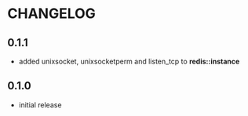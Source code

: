 # CHANGELOG

## 0.1.1

* added unixsocket, unixsocketperm and listen_tcp to **redis::instance**

## 0.1.0

* initial release
